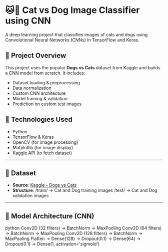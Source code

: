 # 🐱🐶 Cat vs Dog Image Classifier using CNN

A deep learning project that classifies images of cats and dogs using Convolutional Neural Networks (CNNs) in TensorFlow and Keras.

## 🚀 Project Overview

This project uses the popular **Dogs vs Cats** dataset from Kaggle and builds a CNN model from scratch. It includes:
- Dataset loading & preprocessing
- Data normalization
- Custom CNN architecture
- Model training & validation
- Prediction on custom test images

## 🧠 Technologies Used

- Python
- TensorFlow & Keras
- OpenCV (for image processing)
- Matplotlib (for image display)
- Kaggle API (to fetch dataset)

---

## 📂 Dataset

- **Source**: [Kaggle - Dogs vs Cats](https://www.kaggle.com/datasets/salader/dogs-vs-cats)
- **Structure**:
/train/ → Cat and Dog training images
/test/ → Cat and Dog validation images

---

## 📸 Model Architecture (CNN)

python
Conv2D (32 filters) → BatchNorm → MaxPooling
Conv2D (64 filters) → BatchNorm → MaxPooling
Conv2D (128 filters) → BatchNorm → MaxPooling
Flatten → Dense(128) → Dropout(0.1)
→ Dense(64) → Dropout(0.1)
→ Dense(1, activation='sigmoid')
